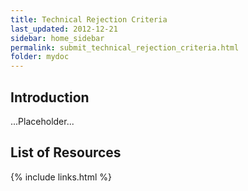 ```yaml
---
title: Technical Rejection Criteria
last_updated: 2012-12-21
sidebar: home_sidebar
permalink: submit_technical_rejection_criteria.html
folder: mydoc
---
```


## Introduction

...Placeholder...

## List of Resources

{% include links.html %}
